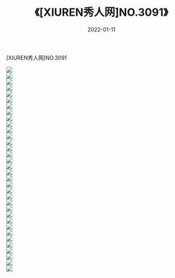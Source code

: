 ﻿---
layout: post
title:  《[XIUREN秀人网]NO.3091》
date:   2022-01-11
img: http://img.660000.xyz/Sharelink/秀人网/秀人网第04部分/[XIUREN秀人网]NO.3091/000.jpg
categories: [美女, 清纯, 唯美]
---

[XIUREN秀人网]NO.3091

 ![](http://img.660000.xyz/Sharelink/秀人网/秀人网第04部分/[XIUREN秀人网]NO.3091/001.jpg) <br>![](http://img.660000.xyz/Sharelink/秀人网/秀人网第04部分/[XIUREN秀人网]NO.3091/002.jpg) <br>![](http://img.660000.xyz/Sharelink/秀人网/秀人网第04部分/[XIUREN秀人网]NO.3091/003.jpg) <br>![](http://img.660000.xyz/Sharelink/秀人网/秀人网第04部分/[XIUREN秀人网]NO.3091/004.jpg) <br>![](http://img.660000.xyz/Sharelink/秀人网/秀人网第04部分/[XIUREN秀人网]NO.3091/005.jpg) <br>![](http://img.660000.xyz/Sharelink/秀人网/秀人网第04部分/[XIUREN秀人网]NO.3091/006.jpg) <br>![](http://img.660000.xyz/Sharelink/秀人网/秀人网第04部分/[XIUREN秀人网]NO.3091/007.jpg) <br>![](http://img.660000.xyz/Sharelink/秀人网/秀人网第04部分/[XIUREN秀人网]NO.3091/008.jpg) <br>![](http://img.660000.xyz/Sharelink/秀人网/秀人网第04部分/[XIUREN秀人网]NO.3091/009.jpg) <br>![](http://img.660000.xyz/Sharelink/秀人网/秀人网第04部分/[XIUREN秀人网]NO.3091/010.jpg) <br>![](http://img.660000.xyz/Sharelink/秀人网/秀人网第04部分/[XIUREN秀人网]NO.3091/011.jpg) <br>![](http://img.660000.xyz/Sharelink/秀人网/秀人网第04部分/[XIUREN秀人网]NO.3091/012.jpg) <br>![](http://img.660000.xyz/Sharelink/秀人网/秀人网第04部分/[XIUREN秀人网]NO.3091/013.jpg) <br>![](http://img.660000.xyz/Sharelink/秀人网/秀人网第04部分/[XIUREN秀人网]NO.3091/014.jpg) <br>![](http://img.660000.xyz/Sharelink/秀人网/秀人网第04部分/[XIUREN秀人网]NO.3091/015.jpg) <br>![](http://img.660000.xyz/Sharelink/秀人网/秀人网第04部分/[XIUREN秀人网]NO.3091/016.jpg) <br>![](http://img.660000.xyz/Sharelink/秀人网/秀人网第04部分/[XIUREN秀人网]NO.3091/017.jpg) <br>![](http://img.660000.xyz/Sharelink/秀人网/秀人网第04部分/[XIUREN秀人网]NO.3091/018.jpg) <br>![](http://img.660000.xyz/Sharelink/秀人网/秀人网第04部分/[XIUREN秀人网]NO.3091/019.jpg) <br>![](http://img.660000.xyz/Sharelink/秀人网/秀人网第04部分/[XIUREN秀人网]NO.3091/020.jpg) <br>![](http://img.660000.xyz/Sharelink/秀人网/秀人网第04部分/[XIUREN秀人网]NO.3091/021.jpg) <br>![](http://img.660000.xyz/Sharelink/秀人网/秀人网第04部分/[XIUREN秀人网]NO.3091/022.jpg) <br>![](http://img.660000.xyz/Sharelink/秀人网/秀人网第04部分/[XIUREN秀人网]NO.3091/023.jpg) <br>![](http://img.660000.xyz/Sharelink/秀人网/秀人网第04部分/[XIUREN秀人网]NO.3091/024.jpg) <br>![](http://img.660000.xyz/Sharelink/秀人网/秀人网第04部分/[XIUREN秀人网]NO.3091/025.jpg) <br>![](http://img.660000.xyz/Sharelink/秀人网/秀人网第04部分/[XIUREN秀人网]NO.3091/026.jpg) <br>![](http://img.660000.xyz/Sharelink/秀人网/秀人网第04部分/[XIUREN秀人网]NO.3091/027.jpg) <br>![](http://img.660000.xyz/Sharelink/秀人网/秀人网第04部分/[XIUREN秀人网]NO.3091/028.jpg) <br>![](http://img.660000.xyz/Sharelink/秀人网/秀人网第04部分/[XIUREN秀人网]NO.3091/029.jpg) <br>![](http://img.660000.xyz/Sharelink/秀人网/秀人网第04部分/[XIUREN秀人网]NO.3091/030.jpg) <br>![](http://img.660000.xyz/Sharelink/秀人网/秀人网第04部分/[XIUREN秀人网]NO.3091/031.jpg) <br>![](http://img.660000.xyz/Sharelink/秀人网/秀人网第04部分/[XIUREN秀人网]NO.3091/032.jpg) <br>![](http://img.660000.xyz/Sharelink/秀人网/秀人网第04部分/[XIUREN秀人网]NO.3091/033.jpg) <br>![](http://img.660000.xyz/Sharelink/秀人网/秀人网第04部分/[XIUREN秀人网]NO.3091/034.jpg) <br>